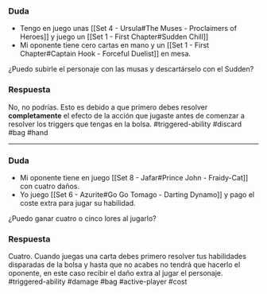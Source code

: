 ### Duda
- Tengo en juego unas [[Set 4 - Ursula#The Muses - Proclaimers of Heroes]] y juego un [[Set 1 - First Chapter#Sudden Chill]] 
- Mi oponente tiene cero cartas en mano y un [[Set 1 - First Chapter#Captain Hook - Forceful Duelist]] en mesa.

¿Puedo subirle el personaje con las musas y descartárselo con el Sudden?
### Respuesta
No, no podrías. Esto es debido a que primero debes resolver **completamente** el efecto de la acción que jugaste antes de comenzar a resolver los triggers que tengas en la bolsa.
#triggered-ability #discard #bag #hand 

---

### Duda
- Mi oponente tiene en juego [[Set 8 - Jafar#Prince John - Fraidy-Cat]] con cuatro daños.
- Yo juego  [[Set 6 - Azurite#Go Go Tomago - Darting Dynamo]] y pago el coste extra para jugar su habilidad.

¿Puedo ganar cuatro o cinco lores al jugarlo?
### Respuesta
Cuatro. Cuando juegas una carta debes primero resolver tus habilidades disparadas de la bolsa y hasta que no acabes no tendrá que hacerlo el oponente, en este caso recibir el daño extra al jugar el personaje. 
#triggered-ability #damage #bag #active-player #cost